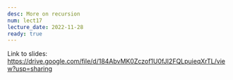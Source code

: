 ```yaml
---
desc: More on recursion
num: lect17
lecture_date: 2022-11-28
ready: true
---
```



Link to slides: <https://drive.google.com/file/d/184AbvMK0Zczof1U0fJI2FQLpuieqXrTL/view?usp=sharing>





